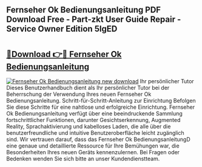 ## Fernseher Ok Bedienungsanleitung PDF Download Free - Part-zkt User Guide Repair - Service Owner Edition 5lgED

# <h2><a href="http://df0nmv.blite.top/?on=Fernseher+Ok+Bedienungsanleitung">🔗Download 👉🔴 Fernseher Ok Bedienungsanleitung</a></h2>

[![Fernseher Ok Bedienungsanleitung new download](https://i.imgur.com/lujVjoI.png)](http://df0nmv.blite.top/?on=Fernseher+Ok+Bedienungsanleitung)
Ihr persönlicher Tutor Dieses Benutzerhandbuch dient als Ihr persönlicher Tutor bei der Beherrschung der Verwendung Ihres neuen Fernseher Ok Bedienungsanleitung. Schritt-für-Schritt-Anleitung zur Einrichtung Befolgen Sie diese Schritte für eine nahtlose und erfolgreiche Einrichtung. Fernseher Ok Bedienungsanleitung verfügt über eine beeindruckende Sammlung fortschrittlicher Funktionen, darunter Gesichtserkennung, Augmented Reality, Sprachaktivierung und kabelloses Laden, die alle über die benutzerfreundliche und intuitive Benutzeroberfläche leicht zugänglich sind. Wir vertrauen darauf, dass das Fernseher Ok BedienungsanleitungD eine genaue und detaillierte Ressource für Ihre Bemühungen war, die Besonderheiten Ihres neuen Geräts kennenzulernen. Bei Fragen oder Bedenken wenden Sie sich bitte an unser Kundendienstteam.
